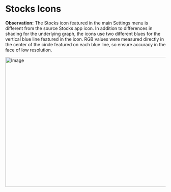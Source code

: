 # Stocks Icons

**Observation:** The Stocks icon featured in the main Settings menu is different from the source Stocks app icon. In addition to differences in shading for the underlying graph, the icons use two different blues for the vertical blue line featured in the icon. RGB values were measured directly in the center of the circle featured on each blue line, so ensure accuracy in the face of low resolution.

<img width="1000" height="409" alt="Image" src="https://github.com/user-attachments/assets/7bc76467-cc04-4ed8-bbf8-26c8aff71a6e" />
